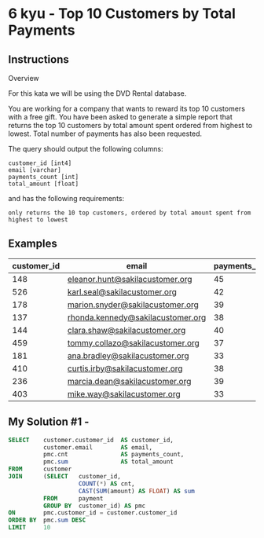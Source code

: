 # 6 kyu - Top 10 Customers by Total Payments
## Instructions
Overview

For this kata we will be using the DVD Rental database.

You are working for a company that wants to reward its top 10 customers with a free gift. You have been asked to generate a simple report that returns the top 10 customers by total amount spent ordered from highest to lowest. Total number of payments has also been requested.

The query should output the following columns:

    customer_id [int4]
    email [varchar]
    payments_count [int]
    total_amount [float]

and has the following requirements:

    only returns the 10 top customers, ordered by total amount spent from highest to lowest

## Examples
| customer_id | email                             | payments_count | total_amount |
|-------------|-----------------------------------|----------------|--------------|
| 148         | eleanor.hunt@sakilacustomer.org   | 45             | 211.55       |
| 526         | karl.seal@sakilacustomer.org      | 42             | 208.58       |
| 178         | marion.snyder@sakilacustomer.org  | 39             | 194.61       |
| 137         | rhonda.kennedy@sakilacustomer.org | 38             | 191.62       |
| 144         | clara.shaw@sakilacustomer.org     | 40             | 189.6        |
| 459         | tommy.collazo@sakilacustomer.org  | 37             | 183.63       |
| 181         | ana.bradley@sakilacustomer.org    | 33             | 167.67       |
| 410         | curtis.irby@sakilacustomer.org    | 38             | 167.62       |
| 236         | marcia.dean@sakilacustomer.org    | 39             | 166.61       |
| 403         | mike.way@sakilacustomer.org       | 33             | 162.67       |

## My Solution #1 - 
```sql
SELECT    customer.customer_id  AS customer_id,
          customer.email        AS email,
          pmc.cnt               AS payments_count,
          pmc.sum               AS total_amount
FROM      customer
JOIN      (SELECT   customer_id, 
                    COUNT(*) AS cnt,
                    CAST(SUM(amount) AS FLOAT) AS sum
          FROM      payment
          GROUP BY  customer_id) AS pmc
ON        pmc.customer_id = customer.customer_id
ORDER BY  pmc.sum DESC
LIMIT     10
```